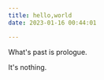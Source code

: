```yaml
---
title: hello,world
date: 2023-01-16 00:44:01

---
```


What's past is prologue.

<!--more-->

It's nothing.
